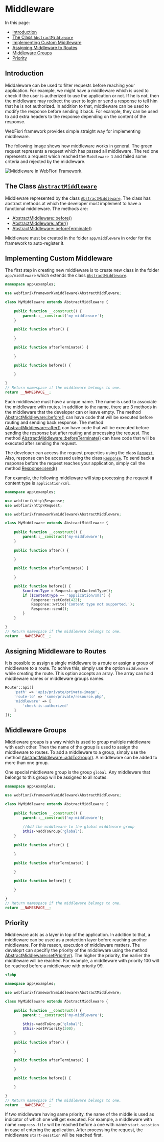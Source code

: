 # Middleware
<meta name="description" content="Middleware is a way to filter HTTP request before it actually reach your application. You can think of it as a protection layer.">

In this page:
* [Introduction](#introduction)
* [The Class `AbstractMiddleware`](#the-class-abstractmiddleware)
* [Implementing Custom Middleware](#implementing-custom-middleware)
* [Assigning Middleware to Routes](#assigning-middleware-to-routes)
* [Middleware Groups](#middleware-groups)
* [Priority](#priority)

## Introduction

Middaleware can be used to filter requests before reaching your application. For example, we might have a middleware which is used to check if the user is autherized to use the application or not. If he is not, then the middleware may redirect the user to login or send a response to tell him that he is not authorized. In addition to that, middleware can be used to modify the response before sending it back. For example, they can be used to add extra headers to the response depending on the content of the response.

WebFiori framework provides simple straight way for implementing middleware.

The following image shows how middleware works in general. The green request represents a request which has passed all middleware. The red one represents a request which reached the `Middleware 1` and failed some criteria and rejected by the middleware.

<img src="assets/img/middleware00.PNG" alt="Middleware in WebFiori Framework.">

## The Class [`AbstractMiddleware`](https://webfiori.com/docs/webfiori/framework/middleware/AbstractMiddleware)
Middleware represented by the class [`AbstractMiddleware`](https://webfiori.com/docs/webfiori/framework/middleware/AbstractMiddleware). The class has abstract methods at which the developer must implement to have a functional middleware. The methods are:

* [AbstractMiddleware::before()](https://webfiori.com/docs/webfiori/framework/middleware/AbstractMiddleware#before)
* [AbstractMiddleware::after()](https://webfiori.com/docs/webfiori/framework/middleware/AbstractMiddleware#after)
* [AbstractMiddleware::beforeTerminate()](https://webfiori.com/docs/webfiori/framework/middleware/AbstractMiddleware#beforeTerminate)

Middleware must be created in the folder `app/middleware` in order for the framework to auto-register it.

## Implementing Custom Middleware

The first step in creating new middleware is to create new class in the folder `app/middleware` which extends the class [`AbstractMiddleware`](https://webfiori.com/docs/webfiori/framework/middleware/AbstractMiddleware).

``` php 
namespace app\examples;

use webfiori\framework\middleware\AbstractMiddleware;

class MyMiddleware extends AbstractMiddleware {
    
    public function __construct() {
        parent::__construct('my-middleware');
    }
    
    public function after() {
        
    }

    public function afterTerminate() {
        
    }

    public function before() {
        
    }

}
// Return namespace if the middleware belongs to one.
return __NAMESPACE__;
```

Each middleware must have a unique name. The name is used to associate the middleware with routes. In addition to the name, there are 3 methods in the middleware that the developer can  or leave empty. The method [AbstractMiddleware::before()](https://webfiori.com/docs/webfiori/framework/middleware/AbstractMiddleware#before) can have code that will be executed before routing and sending back response. The method [AbstractMiddleware::after()](https://webfiori.com/docs/webfiori/framework/middleware/AbstractMiddleware#after) can have code that will be executed before sending the response but after routing and processing the request. The method [AbstractMiddleware::beforeTerminate()](https://webfiori.com/docs/webfiori/framework/middleware/AbstractMiddleware#beforeTerminate) can have code that will be executed after sending the request.

The developer can access the request properties using the class [`Request`](https://webfiori.com/docs/webfiori/http/Request). Also, response can be accessed using the class [`Response`](https://webfiori.com/docs/webfiori/http/Response). To send back a response before the request reaches your application, simply call the method [Response::send()](https://webfiori.com/docs/webfiori/http/Response#send)

For example, the following middleware will stop processing the request if content type is `application/xml`.

``` php 
namespace app\examples;

use webfiori\http\Response;
use webfiori\http\Request;

use webfiori\framework\middleware\AbstractMiddleware;

class MyMiddleware extends AbstractMiddleware {
    
    public function __construct() {
        parent::__construct('my-middleware');
    }
    
    public function after() {
        
    }

    public function afterTerminate() {
        
    }

    public function before() {
        $contentType = Request::getContentType();
        if ($contentType == 'application/xml') {
            Response::setCode(422);
            Response::write('Content type not supported.');
            Response::send();
        }
    }

}
// Return namespace if the middleware belongs to one.
return __NAMESPACE__;
```

## Assigning Middleware to Routes

It is possible to assign a single middleware to a route or assign a group of middleware to a route. To achive this, simply use the option `middleware` while creating the route. This option accepts an array. The array can hold middleware names or middleware groups names.

``` php
Router::api([
    'path' => 'apis/private/private-image',
    'route-to' => 'some/private/resource.php',
    'middleware' => [
        'check-is-authorized'
    ]
]);
```

## Middleware Groups

Middleware groups is a way which is used to group multiple middleware with each other. Then the name of the group is used to assign the middleware to routes. To add a middleware to a group, simply use the method [AbstractMiddleware::addToGroup()](https://webfiori.com/docs/webfiori/framework/middleware/AbstractMiddleware#addToGroup). A middleware can be added to more than one group.

One special middleware group is the group `global`. Any middleware that belongs to this group will be assigned to all routes.

``` php
namespace app\examples;

use webfiori\framework\middleware\AbstractMiddleware;

class MyMiddleware extends AbstractMiddleware {
    
    public function __construct() {
        parent::__construct('my-middleware');
        
        //Add the middleware to the global middleware group
        $this->addToGroup('global');
    }
    
    public function after() {
        
    }

    public function afterTerminate() {
        
    }

    public function before() {

    }

}
// Return namespace if the middleware belongs to one.
return __NAMESPACE__;
```

## Priority

Middleware acts as a layer in top of the application. In addition to that, a middleware can be used as a protection layer before reaching another middleware. For this reason, execution of middleware matters. The developrt can specifiy the priority of the middleware using the method [AbstractMiddleware::setPriority()](https://webfiori.com/docs/webfiori/framework/middleware/AbstractMiddleware#setPriority). The higher the priority, the earlier the middleware will be reached. For example, a middleware with priority 100 will be reached before a middleware with priority 99.

``` php 
<?php

namespace app\examples;

use webfiori\framework\middleware\AbstractMiddleware;

class MyMiddleware extends AbstractMiddleware {
    
    public function __construct() {
        parent::__construct('my-middleware');
      
        $this->addToGroup('global');
        $this->setPriority(300);
    }
    
    public function after() {
        
    }

    public function afterTerminate() {
        
    }

    public function before() {

    }

}
// Return namespace if the middleware belongs to one.
return __NAMESPACE__;

```

If two middleware having same priority, the name of the middle is used as indicator of which one will get executed. For example, a middleware with name `compress-file` will be reached before a one with name `start-sesstion` in case of entering the application. After processing the request, the middleware `start-sesstion` will be reached first.
